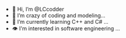 - 👋 Hi, I’m @LCcodder
- 👀 I’m crazy of coding and modeling...
- 🌱 I’m currently learning C++ and C# ...
- 👁️ I'm interested in software engineering ...
<!---
LCcodder/LCcodder is a ✨ special ✨ repository because its `README.md` (this file) appears on your GitHub profile.
You can click the Preview link to take a look at your changes.
--->
